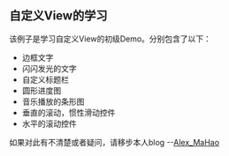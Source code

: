 ## 自定义View的学习

该例子是学习自定义View的初级Demo。分别包含了以下：
- 边框文字
- 闪闪发光的文字
- 自定义标题栏
- 圆形进度图
- 音乐播放的条形图
- 垂直的滚动，惯性滑动控件
- 水平的滚动控件


如果对此有不清楚或者疑问，请移步本人blog --[Alex_MaHao](http://blog.csdn.net/lisdye2?viewmode=contents)
